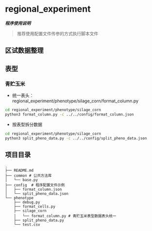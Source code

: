 # regional_experiment

<b><i>程序使用说明</i></b>
> 推荐使用配置文件传参的方式执行脚本文件

## 区试数据整理

## 表型

### 青贮玉米
- 统一表头：regional_experiment/phenotype/silage_corn/format_column.py

```bash
cd regional_experiment/phenotype/silage_corn
python3 format_column.py -c ../../config/format_column.json
```

- 按表型拆分数据
  
```bash
cd regional_experiment/phenotype/silage_corn
python3 split_pheno_data.py -c ../../config/split_pheno_data.json
```

## 项目目录
```
.
├── README.md
├── common # 公共方法库
│   └── base.py
├── config  # 程序配置文件示例
│   ├── format_column.json
│   └── split_pheno_data.json
└── phenotype
    ├── debug.py
    ├── format_cells.py
    ├── silage_corn
    │   └── format_column.py # 青贮玉米表型数据表头统一
    ├── split_pheno_data.py
    └── test.csv
```
